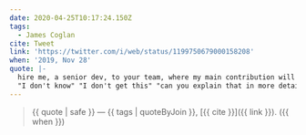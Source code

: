 ```yaml
---
date: 2020-04-25T10:17:24.150Z
tags:
  - James Coglan
cite: Tweet
link: 'https://twitter.com/i/web/status/1199750679000158208'
when: '2019, Nov 28'
quote: |-
  hire me, a senior dev, to your team, where my main contribution will be going
  "I don't know" "I don't get this" "can you explain that in more detail" "why"
---
```


> {{ quote | safe }}
> — {{ tags | quoteByJoin }}, [{{ cite }}]({{ link }}). ({{ when }})
